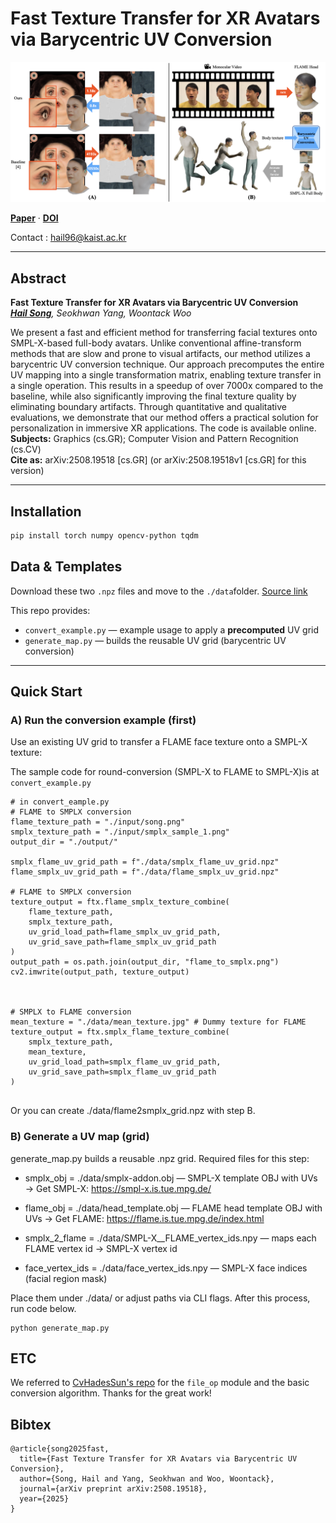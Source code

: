 # Fast Texture Transfer for XR Avatars via Barycentric UV Conversion

![Teaser](assets/teaser.png)

[**Paper**](https://arxiv.org/abs/2508.19518) · [**DOI**](https://doi.org/10.48550/arXiv.2508.19518)

Contact : hail96@kaist.ac.kr

---

## Abstract

**Fast Texture Transfer for XR Avatars via Barycentric UV Conversion**  
*[**Hail Song**](), Seokhwan Yang, Woontack Woo*

We present a fast and efficient method for transferring facial textures onto SMPL-X-based full-body avatars. Unlike conventional affine-transform methods that are slow and prone to visual artifacts, our method utilizes a barycentric UV conversion technique. Our approach precomputes the entire UV mapping into a single transformation matrix, enabling texture transfer in a single operation. This results in a speedup of over 7000x compared to the baseline, while also significantly improving the final texture quality by eliminating boundary artifacts. Through quantitative and qualitative evaluations, we demonstrate that our method offers a practical solution for personalization in immersive XR applications. The code is available online.  
**Subjects:** Graphics (cs.GR); Computer Vision and Pattern Recognition (cs.CV)  
**Cite as:** arXiv:2508.19518 [cs.GR] (or arXiv:2508.19518v1 [cs.GR] for this version)

---

## Installation

```bash
pip install torch numpy opencv-python tqdm
```


## Data & Templates
Download these two `.npz` files and move to the `./data`folder.
[Source link](https://drive.google.com/drive/folders/1nK64eovg86SuUiTtTf8I__IknvXXVgHE?usp=sharing)


This repo provides:

- `convert_example.py` — example usage to apply a **precomputed** UV grid
- `generate_map.py` — builds the reusable UV grid (barycentric UV conversion)

---

## Quick Start

### A) Run the conversion example (first)

Use an existing UV grid to transfer a FLAME face texture onto a SMPL-X texture:

The sample code for round-conversion (SMPL-X to FLAME to SMPL-X)is at `convert_example.py`


```
# in convert_eample.py
# FLAME to SMPLX conversion
flame_texture_path = "./input/song.png"
smplx_texture_path = "./input/smplx_sample_1.png"
output_dir = "./output/"

smplx_flame_uv_grid_path = f"./data/smplx_flame_uv_grid.npz"
flame_smplx_uv_grid_path = f"./data/flame_smplx_uv_grid.npz"

# FLAME to SMPLX conversion
texture_output = ftx.flame_smplx_texture_combine(
    flame_texture_path,
    smplx_texture_path,
    uv_grid_load_path=flame_smplx_uv_grid_path,
    uv_grid_save_path=flame_smplx_uv_grid_path
)
output_path = os.path.join(output_dir, "flame_to_smplx.png")
cv2.imwrite(output_path, texture_output)



# SMPLX to FLAME conversion
mean_texture = "./data/mean_texture.jpg" # Dummy texture for FLAME
texture_output = ftx.smplx_flame_texture_combine(
    smplx_texture_path,
    mean_texture,
    uv_grid_load_path=smplx_flame_uv_grid_path,
    uv_grid_save_path=smplx_flame_uv_grid_path
)


```




Or you can create ./data/flame2smplx_grid.npz with step B.


### B) Generate a UV map (grid)

generate_map.py builds a reusable .npz grid.
Required files for this step:

- smplx_obj = ./data/smplx-addon.obj — SMPL-X template OBJ with UVs
→ Get SMPL-X: https://smpl-x.is.tue.mpg.de/

- flame_obj = ./data/head_template.obj — FLAME head template OBJ with UVs
→ Get FLAME: https://flame.is.tue.mpg.de/index.html

- smplx_2_flame = ./data/SMPL-X__FLAME_vertex_ids.npy — maps each FLAME vertex id → SMPL-X vertex id

- face_vertex_ids = ./data/face_vertex_ids.npy — SMPL-X face indices (facial region mask)


Place them under ./data/ or adjust paths via CLI flags.
After this process, run code below.
```
python generate_map.py
```


## ETC
We referred to [CvHadesSun's repo](https://github.com/CvHadesSun/FLame2SMPLX) for the `file_op` module and the basic conversion algorithm. Thanks for the great work!


## Bibtex
```
@article{song2025fast,
  title={Fast Texture Transfer for XR Avatars via Barycentric UV Conversion},
  author={Song, Hail and Yang, Seokhwan and Woo, Woontack},
  journal={arXiv preprint arXiv:2508.19518},
  year={2025}
}
```


